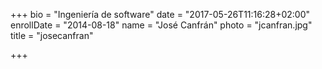 +++
bio = "Ingeniería de software"
date = "2017-05-26T11:16:28+02:00"
enrollDate = "2014-08-18"
name = "José Canfrán"
photo = "jcanfran.jpg"
title = "josecanfran"

+++

